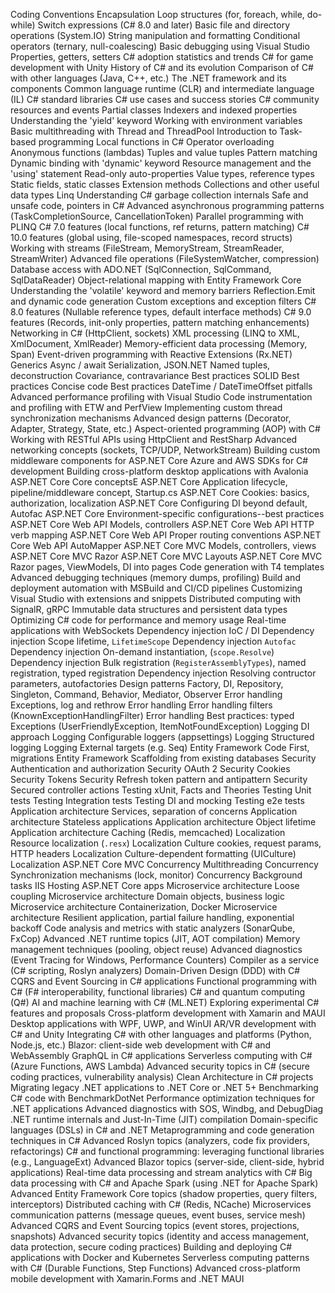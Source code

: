 ﻿Coding Conventions
Encapsulation
Loop structures (for, foreach, while, do-while)
Switch expressions (C# 8.0 and later)
Basic file and directory operations (System.IO)
String manipulation and formatting
Conditional operators (ternary, null-coalescing)
Basic debugging using Visual Studio
Properties, getters, setters
C# adoption statistics and trends
C# for game development with Unity
History of C# and its evolution
Comparison of C# with other languages (Java, C++, etc.)
The .NET framework and its components
Common language runtime (CLR) and intermediate language (IL)
C# standard libraries
C# use cases and success stories
C# community resources and events
Partial classes
Indexers and indexed properties
Understanding the 'yield' keyword
Working with environment variables
Basic multithreading with Thread and ThreadPool
Introduction to Task-based programming
Local functions in C#
Operator overloading
Anonymous functions (lambdas)
Tuples and value tuples
Pattern matching
Dynamic binding with 'dynamic' keyword
Resource management and the 'using' statement
Read-only auto-properties
Value types, reference types
Static fields, static classes
Extension methods
Collections and other useful data types
Linq
Understanding C# garbage collection internals
Safe and unsafe code, pointers in C#
Advanced asynchronous programming patterns (TaskCompletionSource, CancellationToken)
Parallel programming with PLINQ
C# 7.0 features (local functions, ref returns, pattern matching)
C# 10.0 features (global using, file-scoped namespaces, record structs)
Working with streams (FileStream, MemoryStream, StreamReader, StreamWriter)
Advanced file operations (FileSystemWatcher, compression)
Database access with ADO.NET (SqlConnection, SqlCommand, SqlDataReader)
Object-relational mapping with Entity Framework Core
Understanding the 'volatile' keyword and memory barriers
Reflection.Emit and dynamic code generation
Custom exceptions and exception filters
C# 8.0 features (Nullable reference types, default interface methods)
C# 9.0 features (Records, init-only properties, pattern matching enhancements)
Networking in C# (HttpClient, sockets)
XML processing (LINQ to XML, XmlDocument, XmlReader)
Memory-efficient data processing (Memory<T>, Span<T>)
Event-driven programming with Reactive Extensions (Rx.NET)
Generics
Async / await
Serialization, JSON.NET
Named tuples, deconstruction
Covariance, contravariance
Best practices SOLID
Best practices Concise code
Best practices DateTime / DateTimeOffset pitfalls
Advanced performance profiling with Visual Studio
Code instrumentation and profiling with ETW and PerfView
Implementing custom thread synchronization mechanisms
Advanced design patterns (Decorator, Adapter, Strategy, State, etc.)
Aspect-oriented programming (AOP) with C#
Working with RESTful APIs using HttpClient and RestSharp
Advanced networking concepts (sockets, TCP/UDP, NetworkStream)
Building custom middleware components for ASP.NET Core
Azure and AWS SDKs for C# development
Building cross-platform desktop applications with Avalonia
ASP.NET Core Core conceptsE
ASP.NET Core Application lifecycle, pipeline/middleware concept, Startup.cs
ASP.NET Core Cookies: basics, authorization, localization
ASP.NET Core Configuring DI beyond default, Autofac
ASP.NET Core Environment-specific configurations--best practices
ASP.NET Core Web API Models, controllers
ASP.NET Core Web API HTTP verb mapping
ASP.NET Core Web API Proper routing conventions
ASP.NET Core Web API AutoMapper
ASP.NET Core MVC Models, controllers, views
ASP.NET Core MVC Razor
ASP.NET Core MVC Layouts
ASP.NET Core MVC Razor pages, ViewModels, DI into pages
Code generation with T4 templates
Advanced debugging techniques (memory dumps, profiling)
Build and deployment automation with MSBuild and CI/CD pipelines
Customizing Visual Studio with extensions and snippets
Distributed computing with SignalR, gRPC
Immutable data structures and persistent data types
Optimizing C# code for performance and memory usage
Real-time applications with WebSockets
Dependency injection IoC / DI
Dependency injection Scope lifetime, `LifetimeScope`
Dependency injection `Autofac`
Dependency injection On-demand instantiation, (`scope.Resolve`)
Dependency injection Bulk registration (`RegisterAssemblyTypes`), named registration, typed registration
Dependency injection Resolving contructor parameters, autofactories
Design patterns Factory, DI, Repository, Singleton, Command, Behavior, Mediator, Observer
Error handling Exceptions, log and rethrow
Error handling Error handling filters (KnownExceptionHandlingFilter)
Error handling Best practices: typed Exceptions (UserFriendlyException, ItemNotFoundException)
Logging DI approach
Logging Configurable loggers (appsettings)
Logging Structured logging
Logging External targets (e.g. Seq)
Entity Framework Code First, migrations
Entity Framework Scaffolding from existing databases
Security Authentication and authorization
Security OAuth 2
Security Cookies
Security Tokens
Security Refresh token pattern and antipattern
Security Secured controller actions
Testing xUnit, Facts and Theories
Testing Unit tests
Testing Integration tests
Testing DI and mocking
Testing e2e tests
Application architecture Services, separation of concerns
Application architecture Stateless applications
Application architecture Object lifetime
Application architecture Caching (Redis, memcached)
Localization Resource localization (`.resx`)
Localization Culture cookies, request params, HTTP headers
Localization Culture-dependent formatting (UICulture)
Localization ASP.NET Core MVC
Concurrency Multithreading
Concurrency Synchronization mechanisms (lock, monitor)
Concurrency Background tasks
IIS Hosting ASP.NET Core apps
Microservice architecture Loose coupling
Microservice architecture Domain objects, business logic
Microservice architecture Containerization, Docker
Microservice architecture Resilient application, partial failure handling, exponential backoff
Code analysis and metrics with static analyzers (SonarQube, FxCop)
Advanced .NET runtime topics (JIT, AOT compilation)
Memory management techniques (pooling, object reuse)
Advanced diagnostics (Event Tracing for Windows, Performance Counters)
Compiler as a service (C# scripting, Roslyn analyzers)
Domain-Driven Design (DDD) with C#
CQRS and Event Sourcing in C# applications
Functional programming with C# (F# interoperability, functional libraries)
C# and quantum computing (Q#)
AI and machine learning with C# (ML.NET)
Exploring experimental C# features and proposals
Cross-platform development with Xamarin and MAUI
Desktop applications with WPF, UWP, and WinUI
AR/VR development with C# and Unity
Integrating C# with other languages and platforms (Python, Node.js, etc.)
Blazor: client-side web development with C# and WebAssembly
GraphQL in C# applications
Serverless computing with C# (Azure Functions, AWS Lambda)
Advanced security topics in C# (secure coding practices, vulnerability analysis)
Clean Architecture in C# projects
Migrating legacy .NET applications to .NET Core or .NET 5+
Benchmarking C# code with BenchmarkDotNet
Performance optimization techniques for .NET applications
Advanced diagnostics with SOS, Windbg, and DebugDiag
.NET runtime internals and Just-In-Time (JIT) compilation
Domain-specific languages (DSLs) in C# and .NET
Metaprogramming and code generation techniques in C#
Advanced Roslyn topics (analyzers, code fix providers, refactorings)
C# and functional programming: leveraging functional libraries (e.g., LanguageExt)
Advanced Blazor topics (server-side, client-side, hybrid applications)
Real-time data processing and stream analytics with C#
Big data processing with C# and Apache Spark (using .NET for Apache Spark)
Advanced Entity Framework Core topics (shadow properties, query filters, interceptors)
Distributed caching with C# (Redis, NCache)
Microservices communication patterns (message queues, event buses, service mesh)
Advanced CQRS and Event Sourcing topics (event stores, projections, snapshots)
Advanced security topics (identity and access management, data protection, secure coding practices)
Building and deploying C# applications with Docker and Kubernetes
Serverless computing patterns with C# (Durable Functions, Step Functions)
Advanced cross-platform mobile development with Xamarin.Forms and .NET MAUI